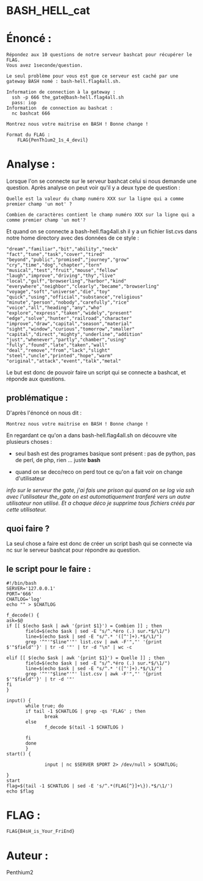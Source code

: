 # BASH_HELL_cat

# Énoncé : 

    Répondez aux 10 questions de notre serveur bashcat pour récupérer le FLAG.
    Vous avez 1seconde/question.
  
    Le seul problème pour vous est que ce serveur est caché par une gateway BASH nomé : bash-hell.flag4all.sh.

    Information de connection à la gateway : 
      ssh -p 666 the_gate@bash-hell.flag4all.sh
      pass: iop
    Information  de connection au bashcat :
      nc bashcat 666

    Montrez nous votre maitrise en BASH ! Bonne change !

    Format du FLAG : 
        FLAG{PenTh1um2_1s_4_devil}


# Analyse :

Lorsque l'on se connecte sur le serveur bashcat celui si nous demande une question.
Après analyse on peut voir qu'il y a deux type de question : 

    Quelle est la valeur du champ numéro XXX sur la ligne qui a comme premier champ 'un mot' ?

    Combien de caractères contient le champ numéro XXX sur la ligne qui a comme premier champ 'un mot'?

Et quand on se connecte a bash-hell.flag4all.sh il y a un fichier list.cvs dans notre home directory avec des données de ce style : 

```
"dream","familiar","bit","ability","neck"
"fact","tune","task","cover","tired"
"beyond","public","promised","journey","grow"
"cry","time","dog","chapter","torn"
"musical","test","fruit","mouse","fellow"
"laugh","improve","driving","thy","live"
"local","gulf","browserling","harbor","kind"
"everywhere","neighbor","clearly","became","browserling"
"voyage","soft","universe","die","toy"
"quick","using","official","substance","religious"
"minute","person","nobody","carefully","rice"
"voice","all","heading","any","who"
"explore","express","taken","widely","present"
"edge","solve","hunter","railroad","character"
"improve","draw","capital","season","material"
"sight","window","curious","tomorrow","smaller"
"capital","direct","mighty","underline","addition"
"just","whenever","partly","chamber","using"
"fully","found","late","taken","wall"
"deal","remove","from","lack","slight"
"steel","uncle","printed","hope","warm"
"original","attack","event","talk","metal"
```

Le but est donc de pouvoir faire un script qui se connecte a bashcat, et réponde aux questions.

## problématique :

D'après l'énoncé on nous dit : 
    
    Montrez nous votre maitrise en BASH ! Bonne change !

En regardant ce qu'on a dans bash-hell.flag4all.sh on découvre vite plusieurs choses : 

- seul bash est des programes basique sont présent : pas de python, pas de perl, de php, rien ... juste **bash**

- quand on se deco/reco on perd tout ce qu'on a fait voir on change d'utilisateur 

*info sur le serveur the gate, j'ai fais une prison qui quand on se log via ssh avec l'utilisateur the_gate on est automatiquement tranferé vers un autre utilisateur non utilisé. 
Et a chaque déco je supprime tous fichiers créés par cette utilisateur.*

## quoi faire ? 

La seul chose a faire est donc de créer un script bash qui se connecte via nc sur le serveur bashcat pour répondre au question.

## le script pour le faire : 

```
#!/bin/bash
SERVER='127.0.0.1'
PORT='666'
CHATLOG='log'
echo "" > $CHATLOG

f_decode() {
ask=$@
if [[ $(echo $ask | awk '{print $1}') = Combien ]] ; then
       field=$(echo $ask | sed -E "s/^.*éro (.) sur.*$/\1/")
       line=$(echo $ask | sed -E "s/^.* '([^']+).*$/\1/")
       grep '^"'"$line"'"' list.csv | awk -F'","' '{print $'"$field"'}' | tr -d '"' | tr -d "\n" | wc -c

elif [[ $(echo $ask | awk '{print $1}') = Quelle ]] ; then
       field=$(echo $ask | sed -E "s/^.*éro (.) sur.*$/\1/")
       line=$(echo $ask | sed -E "s/^.* '([^']+).*$/\1/")
       grep '^"'"$line"'"' list.csv | awk -F'","' '{print $'"$field"'}' | tr -d '"'
fi
}

input() {
       while true; do
       if tail -1 $CHATLOG | grep -qs 'FLAG' ; then
              break
       else
              f_decode $(tail -1 $CHATLOG )

       fi
       done
       }
start() {

              input | nc $SERVER $PORT 2> /dev/null > $CHATLOG;

}
start
flag=$(tail -1 $CHATLOG | sed -E 's/^.*(FLAG[^}]+\}).*$/\1/')
echo $flag
```


# FLAG :

    FLAG{B4sH_is_Your_FriEnd}

# Auteur : 

Penthium2